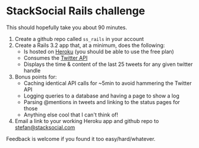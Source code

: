 StackSocial Rails challenge
==========

This should hopefully take you about 90 minutes.

1. Create a github repo called `ss_rails` in your account
1. Create a Rails 3.2 app that, at a minimum, does the following:
    * Is hosted on [Heroku](http://heroku.com) (you should be able to use the free plan)
    * Consumes the [Twitter API](https://dev.twitter.com/docs/api)
    * Displays the time & content of the last 25 tweets for any given twitter handle
1. Bonus points for:
    * Caching identical API calls for ~5min to avoid hammering the Twitter API
    * Logging queries to a database and having a page to show a log
    * Parsing @mentions in tweets and linking to the status pages for those 
    * Anything else cool that I can't think of!
1. Email a link to your working Heroku app and github repo to stefan@stacksocial.com

Feedback is welcome if you found it too easy/hard/whatever.